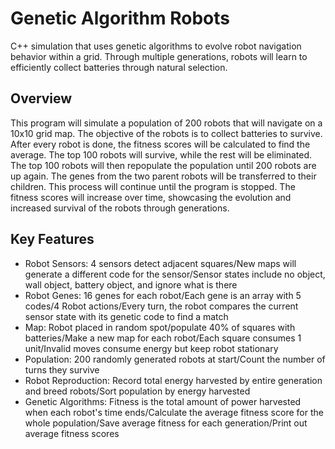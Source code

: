 # Genetic Algorithm Robots
C++ simulation that uses genetic algorithms to evolve robot navigation behavior within a grid. Through multiple generations, robots will learn to efficiently collect batteries through natural selection.

## Overview
This program will simulate a population of 200 robots that will navigate on a 10x10 grid map. 
The objective of the robots is to collect batteries to survive. After every robot is done, the 
fitness scores will be calculated to find the average. The top 100 robots will survive, while the rest will be eliminated. 
The top 100 robots will then repopulate the population until 200 robots are up again. The genes from the two parent robots will 
be transferred to their children. This process will continue until the program is stopped. The fitness scores will increase over time, showcasing
the evolution and increased survival of the robots through generations.

## Key Features
- Robot Sensors: 4 sensors detect adjacent squares/New maps will generate a different code for the sensor/Sensor states include no object, wall object, battery object, and ignore what is there
- Robot Genes: 16 genes for each robot/Each gene is an array with 5 codes/4 Robot actions/Every turn, the robot compares the current sensor state with its genetic code to find a match
- Map: Robot placed in random spot/populate 40% of squares with batteries/Make a new map for each robot/Each square consumes 1 unit/Invalid moves consume energy but keep robot stationary
- Population: 200 randomly generated robots at start/Count the number of turns they survive
- Robot Reproduction: Record total energy harvested by entire generation and breed robots/Sort population by energy harvested
- Genetic Algorithms: Fitness is the total amount of power harvested when each robot's time ends/Calculate the average fitness score for the whole population/Save average fitness for each generation/Print out average fitness scores
